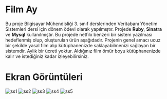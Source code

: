 # Film Ay
Bu proje Bilgisayar Mühendisliği 3. sınıf derslerinden Veritabanı Yönetim Sistemleri dersi için dönem ödevi olarak yapılmıştır. Projede **Ruby**, **Sinatra** ve **Mysql** kullanılmıştır.
Bu projede netfilx benzeri bir sistem yazılması hedeflenmiş olup, oluşturulan ürün aşağıdadır. Projenin genel amacı ucuz bir şekilde yasal film alıp kütüphanenizde saklayabilmenizi sağlayan bir sistemdir. Aylık bir ücreti yoktur. Aldığınız film ömür boyu kütüphanenizde kalır ve istediğiniz kadar izleyebilirsiniz.


# Ekran Görüntüleri

![ss1](https://user-images.githubusercontent.com/19302254/33776103-6f689df0-dc51-11e7-806f-f566faf3cacf.png)
![ss2](https://user-images.githubusercontent.com/19302254/33776105-6ff5151e-dc51-11e7-982e-285e31f2c450.png)
![ss3](https://user-images.githubusercontent.com/19302254/33776106-70abb422-dc51-11e7-8be8-e7c7cc1cc37d.png)
![ss4](https://user-images.githubusercontent.com/19302254/33776107-71517cfe-dc51-11e7-9654-114f3bdb4f01.png)
![ss5](https://user-images.githubusercontent.com/19302254/33776111-728789c4-dc51-11e7-9d8d-c6cbe6c61a82.png)
